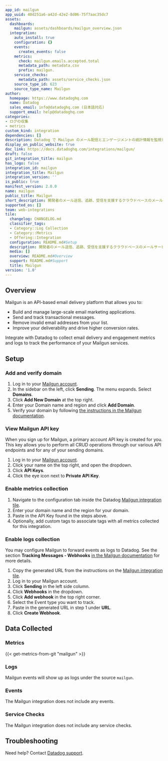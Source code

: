 ```yaml
---
app_id: mailgun
app_uuid: 40d251a6-a42d-42e2-8d06-75f7aac35dc7
assets:
  dashboards:
    mailgun: assets/dashboards/mailgun_overview.json
  integration:
    auto_install: true
    configuration: {}
    events:
      creates_events: false
    metrics:
      check: mailgun.emails.accepted.total
      metadata_path: metadata.csv
      prefix: mailgun.
    service_checks:
      metadata_path: assets/service_checks.json
    source_type_id: 623
    source_type_name: Mailgun
author:
  homepage: https://www.datadoghq.com
  name: Datadog
  sales_email: info@datadoghq.com (日本語対応)
  support_email: help@datadoghq.com
categories:
- ログの収集
- metrics
custom_kind: integration
dependencies: []
description: Datadog で Mailgun のメール配信とエンゲージメントの統計情報を監視します。
display_on_public_website: true
doc_link: https://docs.datadoghq.com/integrations/mailgun/
draft: false
git_integration_title: mailgun
has_logo: false
integration_id: mailgun
integration_title: Mailgun
integration_version: ''
is_public: true
manifest_version: 2.0.0
name: mailgun
public_title: Mailgun
short_description: 開発者のメール送信、追跡、受信を支援するクラウドベースのメールサービス
supported_os: []
team: web-integrations
tile:
  changelog: CHANGELOG.md
  classifier_tags:
  - Category::Log Collection
  - Category::Metrics
  - Offering::Integration
  configuration: README.md#Setup
  description: 開発者のメール送信、追跡、受信を支援するクラウドベースのメールサービス
  media: []
  overview: README.md#Overview
  support: README.md#Support
  title: Mailgun
version: '1.0'
---
```


<!--  SOURCED FROM https://github.com/DataDog/integrations-internal-core -->
## Overview

Mailgun is an API-based email delivery platform that allows you to:

- Build and manage large-scale email marketing applications.
- Send and track transactional messages.
- Remove invalid email addresses from your list.
- Improve your deliverability and drive higher conversion rates.

Integrate with Datadog to collect email delivery and engagement metrics and logs to track the performance of your Mailgun services.

## Setup

### Add and verify domain

1. Log in to your [Mailgun account][1].
2. In the sidebar on the left, click **Sending**. The menu expands. Select **Domains**.
3. Click **Add New Domain** at the top right.
4. Enter your Domain name and region and click **Add Domain**.
5. Verify your domain by following [the instructions in the Mailgun documentation][2].

### View Mailgun API key

When you sign up for Mailgun, a primary account API key is created for you.
This key allows you to perform all CRUD operations through our various API
endpoints and for any of your sending domains.

1. Log in to your [Mailgun account][1].
2. Click your name on the top right, and open the dropdown.
3. Click **API Keys**.
4. Click the eye icon next to **Private API Key**.

### Enable metrics collection

1. Navigate to the configuration tab inside the Datadog [Mailgun integration tile][3].
2. Enter your domain name and the region for your domain.
3. Paste in the API Key found in the steps above.
4. Optionally, add custom tags to associate tags with all metrics collected for this integration.

### Enable logs collection

You may configure Mailgun to forward events as logs to
Datadog. See the section **Tracking Messages - Webhooks** [in the Mailgun documentation][4] for more details.

1. Copy the generated URL from the instructions on the [Mailgun integration tile][3].
2. Log in to your Mailgun account.
3. Click **Sending** in the left side column.
4. Click **Webhooks** in the dropdown.
5. Click **Add webhook** in the top right corner.
6. Select the Event type you want to track.
7. Paste in the generated URL in step 1 under **URL**.
8. Click **Create Webhook**.

## Data Collected

### Metrics
{{< get-metrics-from-git "mailgun" >}}


### Logs

Mailgun events will show up as logs under the source `mailgun`.

### Events

The Mailgun integration does not include any events.

### Service Checks

The Mailgun integration does not include any service checks.

## Troubleshooting

Need help? Contact [Datadog support][6].

[1]: https://login.mailgun.com/login/
[2]: https://help.mailgun.com/hc/en-us/articles/360026833053
[3]: https://app.datadoghq.com/integrations/mailgun
[4]: https://documentation.mailgun.com/en/latest/user_manual.html#webhooks-1
[5]: https://github.com/DataDog/dogweb/blob/prod/integration/mailgun/mailgun_metadata.csv
[6]: https://docs.datadoghq.com/ja/help